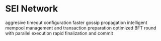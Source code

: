 # SEI Network

aggresive timeout configuration
faster gossip propagation
intelligent mempool management and transaction preparation
optimized BFT round with parallel execution
rapid finalization and commit

